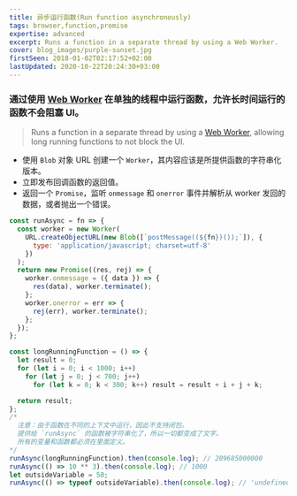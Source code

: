 ```yaml
---
title: 异步运行函数(Run function asynchronously)
tags: browser,function,promise
expertise: advanced
excerpt: Runs a function in a separate thread by using a Web Worker.
cover: blog_images/purple-sunset.jpg
firstSeen: 2018-01-02T02:17:52+02:00
lastUpdated: 2020-10-22T20:24:30+03:00
---
```


### 通过使用 [Web Worker](https://developer.mozilla.org/en-US/docs/Web/API/Web_Workers_API/Using_web_workers) 在单独的线程中运行函数，允许长时间运行的函数不会阻塞 UI。
> Runs a function in a separate thread by using a [Web Worker](https://developer.mozilla.org/en-US/docs/Web/API/Web_Workers_API/Using_web_workers), allowing long running functions to not block the UI.

- 使用 `Blob` 对象 URL 创建一个 `Worker`，其内容应该是所提供函数的字符串化版本。
- 立即发布回调函数的返回值。
- 返回一个 `Promise`，监听 `onmessage` 和 `onerror` 事件并解析从 worker 发回的数据，或者抛出一个错误。

```js
const runAsync = fn => {
  const worker = new Worker(
    URL.createObjectURL(new Blob([`postMessage((${fn})());`]), {
      type: 'application/javascript; charset=utf-8'
    })
  );
  return new Promise((res, rej) => {
    worker.onmessage = ({ data }) => {
      res(data), worker.terminate();
    };
    worker.onerror = err => {
      rej(err), worker.terminate();
    };
  });
};
```

```js
const longRunningFunction = () => {
  let result = 0;
  for (let i = 0; i < 1000; i++)
    for (let j = 0; j < 700; j++)
      for (let k = 0; k < 300; k++) result = result + i + j + k;

  return result;
};
/*
  注意：由于函数在不同的上下文中运行，因此不支持闭包。
  提供给 `runAsync` 的函数被字符串化了，所以一切都变成了文字。
  所有的变量和函数都必须在里面定义。
*/
runAsync(longRunningFunction).then(console.log); // 209685000000
runAsync(() => 10 ** 3).then(console.log); // 1000
let outsideVariable = 50;
runAsync(() => typeof outsideVariable).then(console.log); // 'undefined'
```
